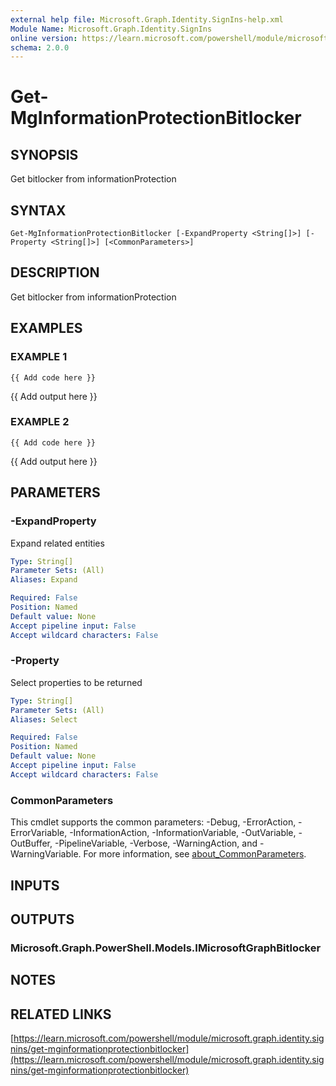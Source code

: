 ```yaml
---
external help file: Microsoft.Graph.Identity.SignIns-help.xml
Module Name: Microsoft.Graph.Identity.SignIns
online version: https://learn.microsoft.com/powershell/module/microsoft.graph.identity.signins/get-mginformationprotectionbitlocker
schema: 2.0.0
---
```


# Get-MgInformationProtectionBitlocker

## SYNOPSIS
Get bitlocker from informationProtection

## SYNTAX

```
Get-MgInformationProtectionBitlocker [-ExpandProperty <String[]>] [-Property <String[]>] [<CommonParameters>]
```

## DESCRIPTION
Get bitlocker from informationProtection

## EXAMPLES

### EXAMPLE 1
```
{{ Add code here }}
```

{{ Add output here }}

### EXAMPLE 2
```
{{ Add code here }}
```

{{ Add output here }}

## PARAMETERS

### -ExpandProperty
Expand related entities

```yaml
Type: String[]
Parameter Sets: (All)
Aliases: Expand

Required: False
Position: Named
Default value: None
Accept pipeline input: False
Accept wildcard characters: False
```

### -Property
Select properties to be returned

```yaml
Type: String[]
Parameter Sets: (All)
Aliases: Select

Required: False
Position: Named
Default value: None
Accept pipeline input: False
Accept wildcard characters: False
```

### CommonParameters
This cmdlet supports the common parameters: -Debug, -ErrorAction, -ErrorVariable, -InformationAction, -InformationVariable, -OutVariable, -OutBuffer, -PipelineVariable, -Verbose, -WarningAction, and -WarningVariable. For more information, see [about_CommonParameters](http://go.microsoft.com/fwlink/?LinkID=113216).

## INPUTS

## OUTPUTS

### Microsoft.Graph.PowerShell.Models.IMicrosoftGraphBitlocker
## NOTES

## RELATED LINKS

[https://learn.microsoft.com/powershell/module/microsoft.graph.identity.signins/get-mginformationprotectionbitlocker](https://learn.microsoft.com/powershell/module/microsoft.graph.identity.signins/get-mginformationprotectionbitlocker)

